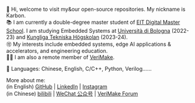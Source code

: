 👋 Hi, welcome to visit my&our open-source repositories. My nickname is Karbon.  
📚 I am currently a double-degree master student of [EIT Digital Master School](https://masterschool.eitdigital.eu/embedded-systems). I am studying Embedded Systems at [Università di Bologna](https://www.unibo.it/en) (2022-23) and [Kungliga Tekniska Högskolan](https://www.kth.se/en) (2023-24).  
🉑 My interests include embedded systems, edge AI applications & accelerators, and engineering education.  
👨‍💻 I am also a remote member of [VeriMake](https://verimake.com/).  

🔀 Languages: Chinese, English, C/C++, Python, Verilog……  

More about me:  
  (in English) [GitHub](https://github.com/CSY-tvgo) | [LinkedIn](https://linkedin.com/in/karbonchen) | [Instagram](https://www.instagram.com/siyu_karbon_)  
  (in Chinese) [bilibili](https://space.bilibili.com/2299098) | [WeChat 公众号](https://verimake.com/assets/files/2022-01-04/1641275258-566540-image.png) | [VeriMake Forum](https://verimake.com/u/Karbon/discussions)  

<!---
CSY-tvgo/CSY-tvgo is a ✨ special ✨ repository because its `README.md` (this file) appears on your GitHub profile.
You can click the Preview link to take a look at your changes.
--->
